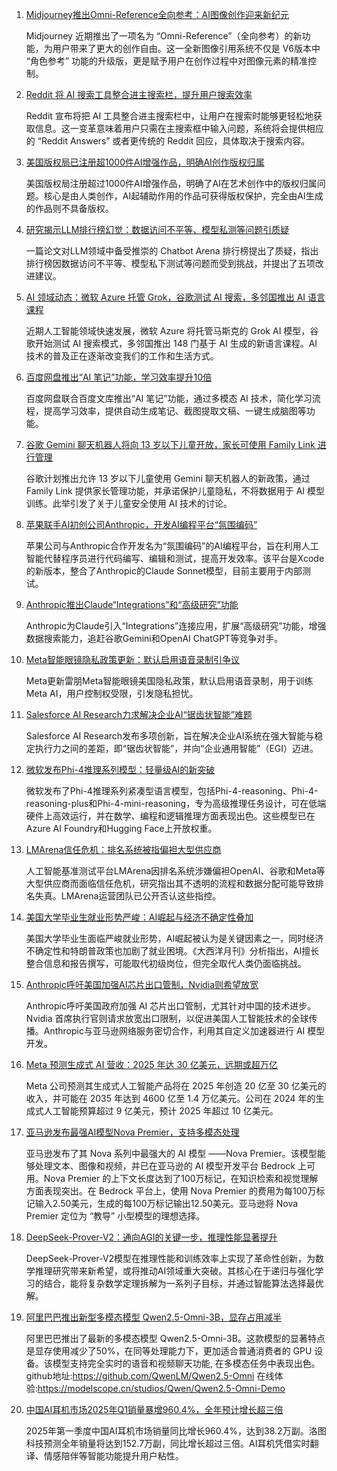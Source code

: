 1. [Midjourney推出Omni-Reference全向参考：AI图像创作迎来新纪元](https://www.chinaz.com/2025/0503/6388186623141133734357121.shtml)

    Midjourney 近期推出了一项名为 “Omni-Reference”（全向参考）的新功能，为用户带来了更大的创作自由。这一全新图像引用系统不仅是 V6版本中 “角色参考” 功能的升级版，更是赋予用户在创作过程中对图像元素的精准控制。


2. [Reddit 将 AI 搜索工具整合进主搜索栏，提升用户搜索效率](https://www.chinaz.com/2024/0725/4636040.shtml)

    Reddit 宣布将把 AI 工具整合进主搜索栏中，让用户在搜索时能够更轻松地获取信息。这一变革意味着用户只需在主搜索框中输入问题，系统将会提供相应的 “Reddit Answers” 或者更传统的 Reddit 回应，具体取决于搜索内容。


3. [美国版权局已注册超1000件AI增强作品，明确AI创作版权归属](https://www.chinaz.com/2024/0520/1625141.shtml)

    美国版权局注册超过1000件AI增强作品，明确了AI在艺术创作中的版权归属问题。核心是由人类创作，AI起辅助作用的作品可获得版权保护，完全由AI生成的作品则不具备版权。


4. [研究揭示LLM排行榜幻觉：数据访问不平等、模型私测等问题引质疑](https://www.chinaz.com/2025/0503/1607434.shtml)

    一篇论文对LLM领域中备受推崇的 Chatbot Arena 排行榜提出了质疑，指出排行榜因数据访问不平等、模型私下测试等问题而受到挑战，并提出了五项改进建议。


5. [AI 领域动态：微软 Azure 托管 Grok，谷歌测试 AI 搜索，多邻国推出 AI 语言课程](未知)

    近期人工智能领域快速发展，微软 Azure 将托管马斯克的 Grok AI 模型，谷歌开始测试 AI 搜索模式，多邻国推出 148 门基于 AI 生成的新语言课程。AI 技术的普及正在逐渐改变我们的工作和生活方式。


6. [百度网盘推出“AI 笔记”功能，学习效率提升10倍](https://baijiahao.baidu.com/s?id=7977777777777777777&wfr=spider&for=pc)

    百度网盘联合百度文库推出“AI 笔记”功能，通过多模态 AI 技术，简化学习流程，提高学习效率，提供自动生成笔记、截图提取文稿、一键生成脑图等功能。


7. [谷歌 Gemini 聊天机器人将向 13 岁以下儿童开放，家长可使用 Family Link 进行管理](https://example.com/google-gemini-for-kids)

    谷歌计划推出允许 13 岁以下儿童使用 Gemini 聊天机器人的新政策，通过 Family Link 提供家长管理功能，并承诺保护儿童隐私，不将数据用于 AI 模型训练。此举引发了关于儿童安全使用 AI 技术的讨论。


8. [苹果联手AI初创公司Anthropic，开发AI编程平台“氛围编码”](https://www.chinaz.com/2024/0703/1634145.shtml)

    苹果公司与Anthropic合作开发名为“氛围编码”的AI编程平台，旨在利用人工智能代替程序员进行代码编写、编辑和测试，提高开发效率。该平台是Xcode的新版本，整合了Anthropic的Claude Sonnet模型，目前主要用于内部测试。


9. [Anthropic推出Claude“Integrations”和“高级研究”功能](https://www.chinaz.com/2024/0517/1618140.shtml)

    Anthropic为Claude引入“Integrations”连接应用，扩展“高级研究”功能，增强数据搜索能力，追赶谷歌Gemini和OpenAI ChatGPT等竞争对手。


10. [Meta智能眼镜隐私政策更新：默认启用语音录制引争议](https://www.example.com/meta-glasses-privacy-update)

    Meta更新雷朋Meta智能眼镜美国隐私政策，默认启用语音录制，用于训练Meta AI，用户控制权受限，引发隐私担忧。


11. [Salesforce AI Research力求解决企业AI“锯齿状智能”难题](https://www.example.com/salesforce-ai-research-tackles-jagged-intelligence)

    Salesforce AI Research发布多项创新，旨在解决企业AI系统在强大智能与稳定执行力之间的差距，即“锯齿状智能”，并向“企业通用智能”（EGI）迈进。


12. [微软发布Phi-4推理系列模型：轻量级AI的新突破](https://www.chinaz.com/2025/0502/1746149.shtml)

    微软发布了Phi-4推理系列紧凑型语言模型，包括Phi-4-reasoning、Phi-4-reasoning-plus和Phi-4-mini-reasoning，专为高级推理任务设计，可在低端硬件上高效运行，并在数学、编程和逻辑推理方面表现出色。这些模型已在Azure AI Foundry和Hugging Face上开放权重。


13. [LMArena信任危机：排名系统被指偏袒大型供应商](https://www.example.com/lmarena-trust-crisis)

    人工智能基准测试平台LMArena因排名系统涉嫌偏袒OpenAI、谷歌和Meta等大型供应商而面临信任危机，研究指出其不透明的流程和数据分配可能导致排名失真。LMArena运营团队已公开否认这些指控。


14. [美国大学毕业生就业形势严峻：AI崛起与经济不确定性叠加](https://pic.chinaz.com/picmap/202308091546534429_3.jpg)

    美国大学毕业生面临严峻就业形势，AI崛起被认为是关键因素之一，同时经济不确定性和特朗普政策也加剧了就业困境。《大西洋月刊》分析指出，AI擅长整合信息和报告撰写，可能取代初级岗位，但完全取代人类仍面临挑战。


15. [Anthropic呼吁美国加强AI芯片出口管制，Nvidia则希望放宽](Unknown)

    Anthropic呼吁美国政府加强 AI 芯片出口管制，尤其针对中国的技术进步。Nvidia 首席执行官则请求放宽出口限制，以促进美国人工智能技术的全球传播。Anthropic与亚马逊网络服务密切合作，利用其自定义加速器进行 AI 模型开发。


16. [Meta 预测生成式 AI 营收：2025 年达 30 亿美元，远期或超万亿](https://pic.chinaz.com/picmap/202207271436142427_0.jpg)

    Meta 公司预测其生成式人工智能产品将在 2025 年创造 20 亿至 30 亿美元的收入，并可能在 2035 年达到 4600 亿至 1.4 万亿美元。公司在 2024 年的生成式人工智能预算超过 9 亿美元，预计 2025 年超过 10 亿美元。


17. [亚马逊发布最强AI模型Nova Premier，支持多模态处理](https://aws.amazon.com/cn/blogs/aws/amazon-nova-premier-our-most-capable-model-for-complex-tasks-and-teacher-for-model-distillation/)

    亚马逊发布了其 Nova 系列中最强大的 AI 模型 ——Nova Premier。该模型能够处理文本、图像和视频，并已在亚马逊的 AI 模型开发平台 Bedrock 上可用。Nova Premier 的上下文长度达到了100万标记，在知识检索和视觉理解方面表现突出。在 Bedrock 平台上，使用 Nova Premier 的费用为每100万标记输入2.50美元，生成的每100万标记输出12.50美元。亚马逊将 Nova Premier 定位为 “教导” 小型模型的理想选择。


18. [DeepSeek-Prover-V2：通向AGI的关键一步，推理性能显著提升](https://github.com/deepseek-ai/DeepSeek-Prover-V2/tree/main)

    DeepSeek-Prover-V2模型在推理性能和训练效率上实现了革命性创新，为数学推理研究带来新希望，或将推动AI领域重大突破。其核心在于递归与强化学习的结合，能将复杂数学定理拆解为一系列子目标，并通过智能算法选择最优解。


19. [阿里巴巴推出新型多模态模型 Qwen2.5-Omni-3B，显存占用减半](https://github.com/QwenLM/Qwen2.5-Omni)

    阿里巴巴推出了最新的多模态模型 Qwen2.5-Omni-3B。这款模型的显著特点是显存使用减少了50%，在同等处理能力下，更加适合普通消费者的 GPU 设备。该模型支持完全实时的语音和视频聊天功能, 在多模态任务中表现出色。github地址:https://github.com/QwenLM/Qwen2.5-Omni 在线体验:https://modelscope.cn/studios/Qwen/Qwen2.5-Omni-Demo


20. [中国AI耳机市场2025年Q1销量暴增960.4%，全年预计增长超三倍](https://pic.chinaz.com/picmap/202304231620110544_5.jpg)

    2025年第一季度中国AI耳机市场销量同比增长960.4%，达到38.2万副。洛图科技预测全年销量将达到152.7万副，同比增长超过三倍。AI耳机凭借实时翻译、情感陪伴等智能功能提升用户粘性。


